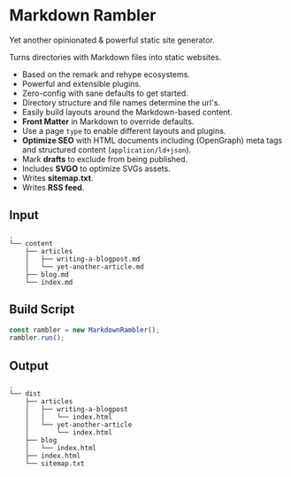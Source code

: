 # Markdown Rambler

Yet another opinionated & powerful static site generator.

Turns directories with Markdown files into static websites.

- Based on the remark and rehype ecosystems.
- Powerful and extensible plugins.
- Zero-config with sane defaults to get started.
- Directory structure and file names determine the url's.
- Easily build layouts around the Markdown-based content.
- **Front Matter** in Markdown to override defaults.
- Use a page `type` to enable different layouts and plugins.
- **Optimize SEO** with HTML documents including (OpenGraph) meta tags and structured content (`application/ld+json`).
- Mark **drafts** to exclude from being published.
- Includes **SVGO** to optimize SVGs assets.
- Writes **sitemap.txt**.
- Writes **RSS feed**.

## Input

```
.
└── content
    ├── articles
    │   ├── writing-a-blogpost.md
    │   └── yet-another-article.md
    ├── blog.md
    └── index.md
```

## Build Script

```js
const rambler = new MarkdownRambler();
rambler.run();
```

## Output

```
.
└── dist
    ├── articles
    │   ├── writing-a-blogpost
    │   │   └── index.html
    │   └── yet-another-article
    │       └── index.html
    ├── blog
    │   └── index.html
    ├── index.html
    └── sitemap.txt
```
